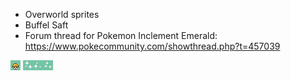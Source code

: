 - Overworld sprites
- Buffel Saft
- Forum thread for Pokemon Inclement Emerald: https://www.pokecommunity.com/showthread.php?t=457039

![gold_item_ball.png](gold_item_ball.png)
![mega_stone.png](mega_stone.png)
